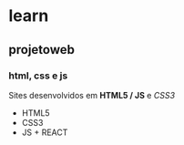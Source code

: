 # learn
## projetoweb
### html, css e js
Sites desenvolvidos em **HTML5 / JS** e _CSS3_

- HTML5
- CSS3
- JS
		+ REACT


